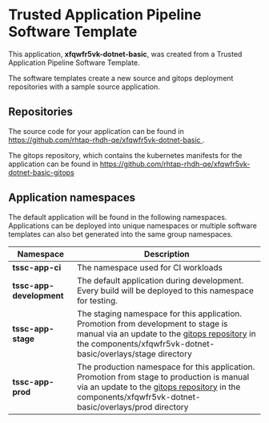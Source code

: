 # Trusted Application Pipeline Software Template

This application, **xfqwfr5vk-dotnet-basic**, was created from a Trusted Application Pipeline Software Template.

The software templates create a new source and gitops deployment repositories with a sample source application. 

## Repositories

The source code for your application can be found in [https://github.com/rhtap-rhdh-qe/xfqwfr5vk-dotnet-basic ](https://github.com/rhtap-rhdh-qe/xfqwfr5vk-dotnet-basic ).
 
The gitops repository, which contains the kubernetes manifests for the application can be found in 
[https://github.com/rhtap-rhdh-qe/xfqwfr5vk-dotnet-basic-gitops ](https://github.com/rhtap-rhdh-qe/xfqwfr5vk-dotnet-basic-gitops ) 

## Application namespaces 

The default application will be found in the following namespaces. Applications can be deployed into unique namespaces or multiple software templates can also bet generated into the same group namespaces.  

|  Namespace   |  Description   |  
| -------- | -------- |
| **tssc-app-ci** | The namespace used for CI workloads |
| **tssc-app-development** | The default application during development. Every build will be deployed to this namespace for testing. |
| **tssc-app-stage** | The staging namespace for this application. Promotion from development to stage is manual via an update to the [gitops repository](https://github.com/rhtap-rhdh-qe/xfqwfr5vk-dotnet-basic-gitops ) in the components/xfqwfr5vk-dotnet-basic/overlays/stage directory |
| **tssc-app-prod** | The production namespace for this application. Promotion from stage to production is manual via an update to the [gitops repository](https://github.com/rhtap-rhdh-qe/xfqwfr5vk-dotnet-basic-gitops ) in the components/xfqwfr5vk-dotnet-basic/overlays/prod directory |